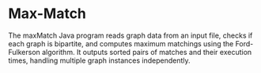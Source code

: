 # Max-Match
 The maxMatch Java program reads graph data from an input file, checks if each graph is bipartite, and computes maximum matchings using the Ford-Fulkerson algorithm. It outputs sorted pairs of matches and their execution times, handling multiple graph instances independently.
